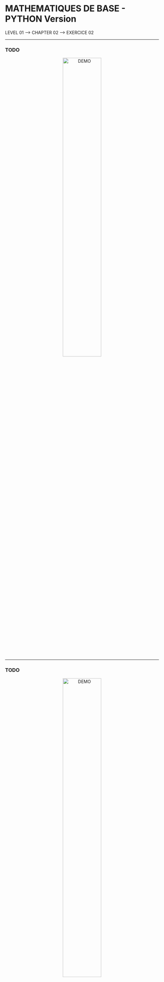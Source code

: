 # MATHEMATIQUES DE BASE - PYTHON Version
LEVEL 01 --> CHAPTER 02 --> EXERCICE 02

---
### **TODO**

<div align="center">
    <img
        src="https://github.com/Ayckinn/PYTHON/blob/main/FRANCE_IOI/LEVEL_01/Chapter_02/02_mathematiques_de_base/todo.png"
        alt="DEMO"
        style="width:50%">
</div>

---
### **TODO**

<div align="center">
    <img
        src="https://github.com/Ayckinn/PYTHON/blob/main/FRANCE_IOI/LEVEL_01/Chapter_02/02_mathematiques_de_base/result.png"
        alt="DEMO"
        style="width:50%">
</div>

---
### **RELEASE**

- December 21' 2021